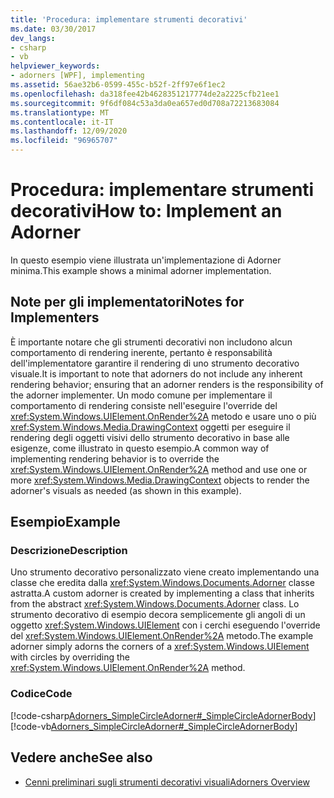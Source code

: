 ```yaml
---
title: 'Procedura: implementare strumenti decorativi'
ms.date: 03/30/2017
dev_langs:
- csharp
- vb
helpviewer_keywords:
- adorners [WPF], implementing
ms.assetid: 56ae32b6-0599-455c-b52f-2ff97e6f1ec2
ms.openlocfilehash: da318fee42b4628351217774de2a2225cfb21ee1
ms.sourcegitcommit: 9f6df084c53a3da0ea657ed0d708a72213683084
ms.translationtype: MT
ms.contentlocale: it-IT
ms.lasthandoff: 12/09/2020
ms.locfileid: "96965707"
---
```

# <a name="how-to-implement-an-adorner"></a><span data-ttu-id="7f6ce-102">Procedura: implementare strumenti decorativi</span><span class="sxs-lookup"><span data-stu-id="7f6ce-102">How to: Implement an Adorner</span></span>
<span data-ttu-id="7f6ce-103">In questo esempio viene illustrata un'implementazione di Adorner minima.</span><span class="sxs-lookup"><span data-stu-id="7f6ce-103">This example shows a minimal adorner implementation.</span></span>  
  
## <a name="notes-for-implementers"></a><span data-ttu-id="7f6ce-104">Note per gli implementatori</span><span class="sxs-lookup"><span data-stu-id="7f6ce-104">Notes for Implementers</span></span>  
 <span data-ttu-id="7f6ce-105">È importante notare che gli strumenti decorativi non includono alcun comportamento di rendering inerente, pertanto è responsabilità dell'implementatore garantire il rendering di uno strumento decorativo visuale.</span><span class="sxs-lookup"><span data-stu-id="7f6ce-105">It is important to note that adorners do not include any inherent rendering behavior; ensuring that an adorner renders is the responsibility of the adorner implementer.</span></span>   <span data-ttu-id="7f6ce-106">Un modo comune per implementare il comportamento di rendering consiste nell'eseguire l'override del <xref:System.Windows.UIElement.OnRender%2A> metodo e usare uno o più <xref:System.Windows.Media.DrawingContext> oggetti per eseguire il rendering degli oggetti visivi dello strumento decorativo in base alle esigenze, come illustrato in questo esempio.</span><span class="sxs-lookup"><span data-stu-id="7f6ce-106">A common way of implementing rendering behavior is to override the <xref:System.Windows.UIElement.OnRender%2A> method and use one or more <xref:System.Windows.Media.DrawingContext> objects to render the adorner's visuals as needed (as shown in this example).</span></span>  
  
## <a name="example"></a><span data-ttu-id="7f6ce-107">Esempio</span><span class="sxs-lookup"><span data-stu-id="7f6ce-107">Example</span></span>  
  
### <a name="description"></a><span data-ttu-id="7f6ce-108">Descrizione</span><span class="sxs-lookup"><span data-stu-id="7f6ce-108">Description</span></span>  
 <span data-ttu-id="7f6ce-109">Uno strumento decorativo personalizzato viene creato implementando una classe che eredita dalla <xref:System.Windows.Documents.Adorner> classe astratta.</span><span class="sxs-lookup"><span data-stu-id="7f6ce-109">A custom adorner is created by implementing a class that inherits from the abstract <xref:System.Windows.Documents.Adorner> class.</span></span>  <span data-ttu-id="7f6ce-110">Lo strumento decorativo di esempio decora semplicemente gli angoli di un oggetto <xref:System.Windows.UIElement> con i cerchi eseguendo l'override del <xref:System.Windows.UIElement.OnRender%2A> metodo.</span><span class="sxs-lookup"><span data-stu-id="7f6ce-110">The example adorner simply adorns the corners of a <xref:System.Windows.UIElement> with circles by overriding the <xref:System.Windows.UIElement.OnRender%2A> method.</span></span>  
  
### <a name="code"></a><span data-ttu-id="7f6ce-111">Codice</span><span class="sxs-lookup"><span data-stu-id="7f6ce-111">Code</span></span>  
 [!code-csharp[Adorners_SimpleCircleAdorner#_SimpleCircleAdornerBody](~/samples/snippets/csharp/VS_Snippets_Wpf/Adorners_SimpleCircleAdorner/CSharp/Window1.xaml.cs#_simplecircleadornerbody)]
 [!code-vb[Adorners_SimpleCircleAdorner#_SimpleCircleAdornerBody](~/samples/snippets/visualbasic/VS_Snippets_Wpf/Adorners_SimpleCircleAdorner/VisualBasic/Window1.xaml.vb#_simplecircleadornerbody)]  
  
## <a name="see-also"></a><span data-ttu-id="7f6ce-112">Vedere anche</span><span class="sxs-lookup"><span data-stu-id="7f6ce-112">See also</span></span>

- [<span data-ttu-id="7f6ce-113">Cenni preliminari sugli strumenti decorativi visuali</span><span class="sxs-lookup"><span data-stu-id="7f6ce-113">Adorners Overview</span></span>](adorners-overview.md)
